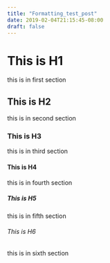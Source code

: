 ```yaml
---
title: "Formatting_test_post"
date: 2019-02-04T21:15:45-08:00
draft: false
---
```


# This is H1

this is in first section

## This is H2

this is in second section

### This is H3

this is in third section

#### This is H4

this is in fourth section

##### This is H5

this is in fifth section

###### This is H6

this is in sixth section
